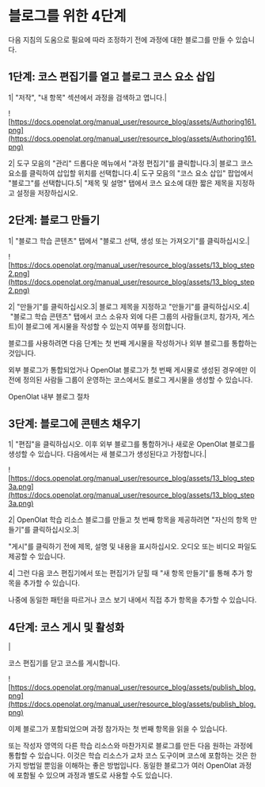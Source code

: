 # 블로그를 위한 4단계

다음 지침의 도움으로 필요에 따라 조정하기 전에 과정에 대한 블로그를 만들 수 있습니다.

## 1단계: 코스 편집기를 열고 블로그 코스 요소 삽입

1| "저작", "내 항목" 섹션에서 과정을 검색하고 엽니다.|

![https://docs.openolat.org/manual_user/resource_blog/assets/Authoring161.png](https://docs.openolat.org/manual_user/resource_blog/assets/Authoring161.png)

2| 도구 모음의 "관리" 드롭다운 메뉴에서 "과정 편집기"를 클릭합니다.3| 블로그 코스 요소를 클릭하여 삽입할 위치를 선택합니다.4| 도구 모음의 "코스 요소 삽입" 팝업에서 "블로그"를 선택합니다.5| "제목 및 설명" 탭에서 코스 요소에 대한 짧은 제목을 지정하고 설정을 저장하십시오.

## 2단계: 블로그 만들기

1| "블로그 학습 콘텐츠" 탭에서 "블로그 선택, 생성 또는 가져오기"를 클릭하십시오.|

![https://docs.openolat.org/manual_user/resource_blog/assets/13_blog_step2.png](https://docs.openolat.org/manual_user/resource_blog/assets/13_blog_step2.png)

2| "만들기"를 클릭하십시오.3| 블로그 제목을 지정하고 "만들기"를 클릭하십시오.4| "블로그 학습 콘텐츠" 탭에서 코스 소유자 외에 다른 그룹의 사람들(코치, 참가자, 게스트)이 블로그에 게시물을 작성할 수 있는지 여부를 정의합니다.

블로그를 사용하려면 다음 단계는 첫 번째 게시물을 작성하거나 외부 블로그를 통합하는 것입니다.

외부 블로그가 통합되었거나 OpenOlat 블로그가 첫 번째 게시물로 생성된 경우에만 이전에 정의된 사람들 그룹이 운영하는 코스에서도 블로그 게시물을 생성할 수 있습니다.

OpenOlat 내부 블로그 절차

## 3단계: 블로그에 콘텐츠 채우기

1| "편집"을 클릭하십시오. 이후 외부 블로그를 통합하거나 새로운 OpenOlat 블로그를 생성할 수 있습니다. 다음에서는 새 블로그가 생성된다고 가정합니다.|

![https://docs.openolat.org/manual_user/resource_blog/assets/13_blog_step3a.png](https://docs.openolat.org/manual_user/resource_blog/assets/13_blog_step3a.png)

2| OpenOlat 학습 리소스 블로그를 만들고 첫 번째 항목을 제공하려면 "자신의 항목 만들기"를 클릭하십시오.3|

"게시"를 클릭하기 전에 제목, 설명 및 내용을 표시하십시오. 오디오 또는 비디오 파일도 제공할 수 있습니다.

4| 그런 다음 코스 편집기에서 또는 편집기가 닫힐 때 "새 항목 만들기"를 통해 추가 항목을 추가할 수 있습니다.

나중에 동일한 패턴을 따르거나 코스 보기 내에서 직접 추가 항목을 추가할 수 있습니다.

## 4단계: 코스 게시 및 활성화

|

코스 편집기를 닫고 코스를 게시합니다.

![https://docs.openolat.org/manual_user/resource_blog/assets/publish_blog.png](https://docs.openolat.org/manual_user/resource_blog/assets/publish_blog.png)

이제 블로그가 포함되었으며 과정 참가자는 첫 번째 항목을 읽을 수 있습니다.

또는 작성자 영역의 다른 학습 리소스와 마찬가지로 블로그를 만든 다음 원하는 과정에 통합할 수 있습니다. 이것은 학습 리소스가 교차 코스 도구이며 코스에 포함하는 것은 한 가지 방법일 뿐임을 이해하는 좋은 방법입니다. 동일한 블로그가 여러 OpenOlat 과정에 포함될 수 있으며 과정과 별도로 사용할 수도 있습니다.